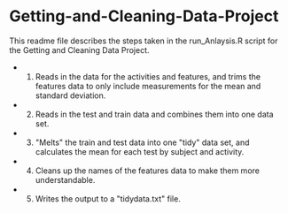 # Getting-and-Cleaning-Data-Project

This readme file describes the steps taken in the run_Anlaysis.R script for the Getting and Cleaning Data Project.

* 1. Reads in the data for the activities and features, and trims the features data to only include measurements for the mean and standard deviation.
* 2. Reads in the test and train data and combines them into one data set.
* 3. "Melts" the train and test data into one "tidy" data set, and calculates the mean for each test by subject and activity.
* 4. Cleans up the names of the features data to make them more understandable.
* 5. Writes the output to a "tidydata.txt" file.
